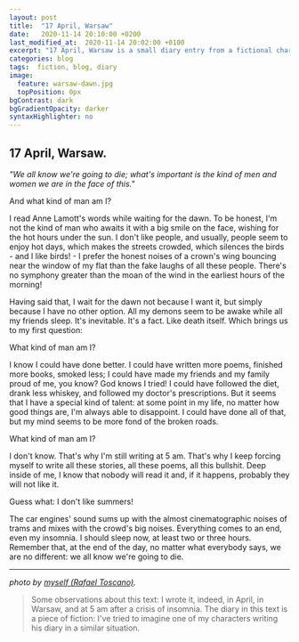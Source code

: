 ```yaml
---
layout: post
title:  "17 April, Warsaw"
date:   2020-11-14 20:10:00 +0200
last_modified_at:  2020-11-14 20:02:00 +0100
excerpt: "17 April, Warsaw is a small diary entry from a fictional character."
categories: blog
tags:  fiction, blog, diary
image:
  feature: warsaw-dawn.jpg
  topPosition: 0px
bgContrast: dark
bgGradientOpacity: darker
syntaxHighlighter: no
---
```


## 17 April, Warsaw.

_"We all know we're going to die; what's important is the kind of men and women we are in the face of this."_

And what kind of man am I? 

I read Anne Lamott's words while waiting for the dawn. To be honest, I'm not the kind of man who awaits it with a big smile on the face, wishing for the hot hours under the sun. I don't like people, and usually, people seem to enjoy hot days, which makes the streets crowded, which silences the birds - and I like birds! - I prefer the honest noises of a crown's wing bouncing near the window of my flat than the fake laughs of all these people. There's no symphony greater than the moan of the wind in the earliest hours of the morning!

Having said that, I wait for the dawn not because I want it, but simply because I have no other option. All my demons seem to be awake while all my friends sleep. It's inevitable. It's a fact. Like death itself. Which brings us to my first question: 

What kind of man am I?

I know I could have done better. I could have written more poems, finished more books, smoked less; I could have made my friends and my family proud of me, you know? God knows I tried! I could have followed the diet, drank less whiskey, and followed my doctor's prescriptions. But it seems that I have a special kind of talent: at some point in my life, no matter how good things are, I'm always able to disappoint. I could have done all of that, but my mind seems to be more fond of the broken roads.

What kind of man am I? 

I don't know. That's why I'm still writing at 5 am. That's why I keep forcing myself to write all these stories, all these poems, all this bullshit. Deep inside of me, I know that nobody will read it and, if it happens, probably they will not like it. 

Guess what: I don't like summers!

The car engines' sound sums up with the almost cinematographic noises of trams and mixes with the crowd's big noises. Everything comes to an end, even my insomnia. I should sleep now, at least two or three hours. Remember that, at the end of the day, no matter what everybody says, we are no different: we all know we're going to die.

***
<i>photo by <a href="http://otoscano.com" target="_blank">myself (Rafael Toscano)</a>.</i>

> Some observations about this text: I wrote it, indeed,  in April, in Warsaw, and at 5 am after a crisis of insomnia. The diary in this text is a piece of fiction: I've tried to imagine one of my characters writing his diary in a similar situation.  